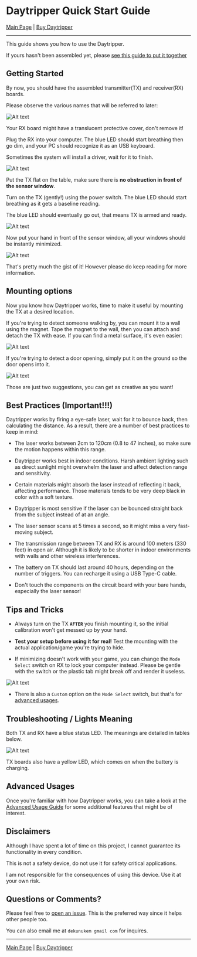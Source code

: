 # Daytripper Quick Start Guide

[Main Page](/README.md) | [Buy Daytripper](https://www.tindie.com/products/dekuNukem/daytripper)

------

This guide shows you how to use the Daytripper.

If yours hasn't been assembled yet, please [see this guide to put it together](/assembly_guide.md)

## Getting Started

By now, you should have the assembled transmitter(TX) and receiver(RX) boards.

Please observe the various names that will be referred to later:

![Alt text](resources/photos/face.jpg)

Your RX board might have a translucent protective cover, don't remove it!

Plug the RX into your computer. The blue LED should start breathing then go dim, and your PC should recognize it as an USB keyboard.

Sometimes the system will install a driver, wait for it to finish.

![Alt text](resources/photos/rxplug.jpg)

Put the TX flat on the table, make sure there is **no obstruction in front of the sensor window**.

Turn on the TX (gently!) using the power switch. The blue LED should start breathing as it gets a baseline reading.

The blue LED should eventually go out, that means TX is armed and ready. 

![Alt text](resources/photos/txon.gif)

Now put your hand in front of the sensor window, all your windows should be instantly minimized.

![Alt text](resources/photos/rick.gif)

That's pretty much the gist of it! However please do keep reading for more information.

## Mounting options

Now you know how Daytripper works, time to make it useful by mounting the TX at a desired location.

If you're trying to detect someone walking by, you can mount it to a wall using the magnet. Tape the magnet to the wall, then you can attach and detach the TX with ease. If you can find a metal surface, it's even easier:

![Alt text](resources/photos/mount.gif)

If you're trying to detect a door opening, simply put it on the ground so the door opens into it.

![Alt text](resources/photos/door.jpg)

Those are just two suggestions, you can get as creative as you want!

## Best Practices (Important!!!)

Daytripper works by firing a eye-safe laser, wait for it to bounce back, then calculating the distance. As a result, there are a number of best practices to keep in mind: 

* The laser works between 2cm to 120cm (0.8 to 47 inches), so make sure the motion happens within this range. 

* Daytripper works best in indoor conditions. Harsh ambient lighting such as direct sunlight might overwhelm the laser and affect detection range and sensitivity. 

* Certain materials might absorb the laser instead of reflecting it back, affecting performance. Those materials tends to be very deep black in color with a soft texture. 

* Daytripper is most sensitive if the laser can be bounced straight back from the subject instead of at an angle.

* The laser sensor scans at 5 times a second, so it might miss a very fast-moving subject.

* The transmission range between TX and RX is around 100 meters (330 feet) in open air. Although it is likely to be shorter in indoor environments with walls and other wireless interferences.

* The battery on TX should last around 40 hours, depending on the number of triggers. You can recharge it using a USB Type-C cable.

* Don't touch the components on the circuit board with your bare hands, especially the laser sensor!

## Tips and Tricks

* Always turn on the TX **`AFTER`** you finish mounting it, so the initial calibration won't get messed up by your hand.

* **Test your setup before using it for real!** Test the mounting with the actual application/game you're trying to hide.

* If minimizing doesn't work with your game, you can change the `Mode Select` switch on RX to lock your computer instead. Please be gentle with the switch or the plastic tab might break off and render it useless.

![Alt text](resources/photos/rxback.jpg)

* There is also a `Custom` option on the `Mode Select` switch, but that's for [advanced usages](/advanced_usage.md).

## Troubleshooting / Lights Meaning

Both TX and RX have a blue status LED. The meanings are detailed in tables below. 

![Alt text](resources/photos/lights_meaning.png)

TX boards also have a yellow LED, which comes on when the battery is charging.

## Advanced Usages

Once you're familiar with how Daytripper works, you can take a look at the [Advanced Usage Guide](/advanced_usage.md) for some additional features that might be of interest.

## Disclaimers

Although I have spent a lot of time on this project, I cannot guarantee its functionality in every condition.

This is not a safety device, do not use it for safety critical applications. 

I am not responsible for the consequences of using this device. Use it at your own risk. 

## Questions or Comments?

Please feel free to [open an issue](https://github.com/dekuNukem/daytripper/issues). This is the preferred way since it helps other people too.

You can also email me at `dekunukem gmail com` for inquires.

------

[Main Page](/README.md) | [Buy Daytripper](https://www.tindie.com/products/dekuNukem/daytripper)
